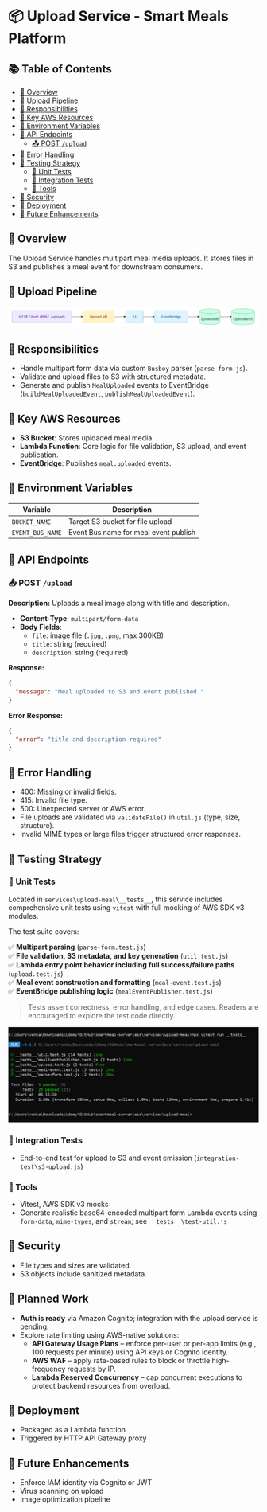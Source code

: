 # 📦 Upload Service - Smart Meals Platform

## 📚 Table of Contents

- [🧭 Overview](#-overview)
- [🧬 Upload Pipeline](#-upload-pipeline)
- [📌 Responsibilities](#-responsibilities)
- [🔑 Key AWS Resources](#-key-aws-resources)
- [🔧 Environment Variables](#-environment-variables)
- [📡 API Endpoints](#-api-endpoints)
  - [📤 POST `/upload`](#-post-upload)
- [🧨 Error Handling](#-error-handling)
- [🧪 Testing Strategy](#-testing-strategy)
  - [🧱 Unit Tests](#-unit-tests)
  - [🔗 Integration Tests](#-integration-tests)
  - [🧰 Tools](#-tools)
- [🔐 Security](#-security)
- [🚀 Deployment](#-deployment)
- [🔮 Future Enhancements](#-future-enhancements)

## 🧭 Overview

The Upload Service handles multipart meal media uploads. It stores files in S3 and publishes a meal event for downstream consumers.

## 🧬 Upload Pipeline

![Upload Pipeline](./docs/upload-pipeline.PNG)

## 📌 Responsibilities

- Handle multipart form data via custom `Busboy` parser (`parse-form.js`).
- Validate and upload files to S3 with structured metadata.
- Generate and publish `MealUploaded` events to EventBridge (`buildMealUploadedEvent`, `publishMealUploadedEvent`).

## 🔑 Key AWS Resources

- **S3 Bucket**: Stores uploaded meal media.
- **Lambda Function**: Core logic for file validation, S3 upload, and event publication.
- **EventBridge**: Publishes `meal.uploaded` events.

## 🔧 Environment Variables

| Variable         | Description                           |
| ---------------- | ------------------------------------- |
| `BUCKET_NAME`    | Target S3 bucket for file upload      |
| `EVENT_BUS_NAME` | Event Bus name for meal event publish |

## 📡 API Endpoints

### 📤 POST `/upload`

**Description:** Uploads a meal image along with title and description.

- **Content-Type**: `multipart/form-data`
- **Body Fields**:
  - `file`: image file (`.jpg`, `.png`, max 300KB)
  - `title`: string (required)
  - `description`: string (required)

**Response:**

```json
{
  "message": "Meal uploaded to S3 and event published."
}
```

**Error Response:**

```json
{
  "error": "title and description required"
}
```

## 🧨 Error Handling

- 400: Missing or invalid fields.
- 415: Invalid file type.
- 500: Unexpected server or AWS error.
- File uploads are validated via `validateFile()` in `util.js` (type, size, structure).
- Invalid MIME types or large files trigger structured error responses.

## 🧪 Testing Strategy

### 🧱 Unit Tests

Located in `services\upload-meal\__tests__`, this service includes comprehensive unit tests using `vitest` with full mocking of AWS SDK v3 modules.

The test suite covers:

✅ **Multipart parsing** (`parse-form.test.js`)  
✅ **File validation, S3 metadata, and key generation** (`util.test.js`)  
✅ **Lambda entry point behavior including full success/failure paths** (`upload.test.js`)  
✅ **Meal event construction and formatting** (`meal-event.test.js`)  
✅ **EventBridge publishing logic** (`mealEventPublisher.test.js`)

> Tests assert correctness, error handling, and edge cases. Readers are encouraged to explore the test code directly.

![Unit Test Output](./docs/upload-unit-tests.PNG)

### 🔗 Integration Tests

- End-to-end test for upload to S3 and event emission (`integration-test\s3-upload.js`)

### 🧰 Tools

- Vitest, AWS SDK v3 mocks
- Generate realistic base64-encoded multipart form Lambda events using `form-data`, `mime-types`, and `stream`; see `__tests__\test-util.js`

## 🔐 Security

- File types and sizes are validated.
- S3 objects include sanitized metadata.

## 🧩 Planned Work

- **Auth is ready** via Amazon Cognito; integration with the upload service is pending.
- Explore rate limiting using AWS-native solutions:
  - **API Gateway Usage Plans** – enforce per-user or per-app limits (e.g., 100 requests per minute) using API keys or Cognito identity.
  - **AWS WAF** – apply rate-based rules to block or throttle high-frequency requests by IP.
  - **Lambda Reserved Concurrency** – cap concurrent executions to protect backend resources from overload.

## 🚀 Deployment

- Packaged as a Lambda function
- Triggered by HTTP API Gateway proxy

## 🔮 Future Enhancements

- Enforce IAM identity via Cognito or JWT
- Virus scanning on upload
- Image optimization pipeline

